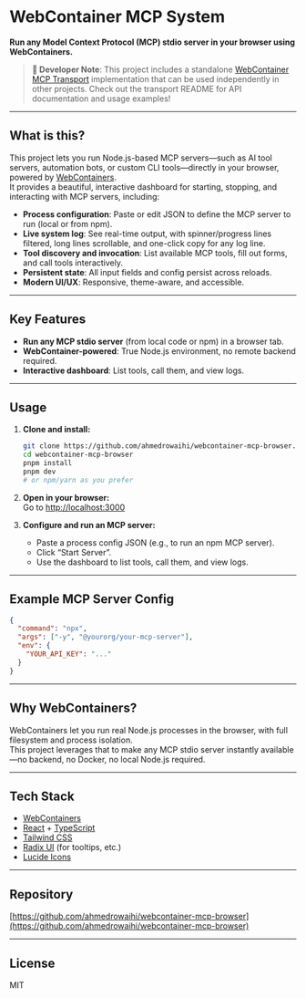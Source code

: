 # WebContainer MCP System

**Run any Model Context Protocol (MCP) stdio server in your browser using WebContainers.**

> **🔧 Developer Note**: This project includes a standalone [WebContainer MCP Transport](lib/webcontainer-mcp/transport/README.md) implementation that can be used independently in other projects. Check out the transport README for API documentation and usage examples!

---

## What is this?

This project lets you run Node.js-based MCP servers—such as AI tool servers, automation bots, or custom CLI tools—directly in your browser, powered by [WebContainers](https://webcontainers.io/).  
It provides a beautiful, interactive dashboard for starting, stopping, and interacting with MCP servers, including:

- **Process configuration**: Paste or edit JSON to define the MCP server to run (local or from npm).
- **Live system log**: See real-time output, with spinner/progress lines filtered, long lines scrollable, and one-click copy for any log line.
- **Tool discovery and invocation**: List available MCP tools, fill out forms, and call tools interactively.
- **Persistent state**: All input fields and config persist across reloads.
- **Modern UI/UX**: Responsive, theme-aware, and accessible.

---

## Key Features

- **Run any MCP stdio server** (from local code or npm) in a browser tab.
- **WebContainer-powered**: True Node.js environment, no remote backend required.
- **Interactive dashboard**: List tools, call them, and view logs.

---

## Usage

1. **Clone and install:**

   ```sh
   git clone https://github.com/ahmedrowaihi/webcontainer-mcp-browser.git
   cd webcontainer-mcp-browser
   pnpm install
   pnpm dev
   # or npm/yarn as you prefer
   ```

2. **Open in your browser:**  
   Go to [http://localhost:3000](http://localhost:3000)

3. **Configure and run an MCP server:**
   - Paste a process config JSON (e.g., to run an npm MCP server).
   - Click “Start Server”.
   - Use the dashboard to list tools, call them, and view logs.

---

## Example MCP Server Config

```json
{
  "command": "npx",
  "args": ["-y", "@yourorg/your-mcp-server"],
  "env": {
    "YOUR_API_KEY": "..."
  }
}
```

---

## Why WebContainers?

WebContainers let you run real Node.js processes in the browser, with full filesystem and process isolation.  
This project leverages that to make any MCP stdio server instantly available—no backend, no Docker, no local Node.js required.

---

## Tech Stack

- [WebContainers](https://webcontainers.io/)
- [React](https://react.dev/) + [TypeScript](https://www.typescriptlang.org/)
- [Tailwind CSS](https://tailwindcss.com/)
- [Radix UI](https://www.radix-ui.com/) (for tooltips, etc.)
- [Lucide Icons](https://lucide.dev/)

---

## Repository

[https://github.com/ahmedrowaihi/webcontainer-mcp-browser](https://github.com/ahmedrowaihi/webcontainer-mcp-browser)

---

## License

MIT
